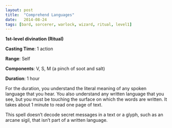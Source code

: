 ```yaml
---
layout: post
title:  "Comprehend Languages"
date:   2014-08-24
tags: [bard, sorcerer, warlock, wizard, ritual, level1]
---
```


**1st-level divination (Ritual)**

**Casting Time**: 1 action

**Range**: Self

**Components**: V, S, M (a pinch of soot and salt)

**Duration**: 1 hour

For the duration, you understand the literal meaning of any spoken language that you hear. You also understand any written language that you see, but you must be touching the surface on which the words are written. It takes about 1 minute to read one page of text. 

This spell doesn’t decode secret messages in a text or a glyph, such as an arcane sigil, that isn’t part of a written language.
